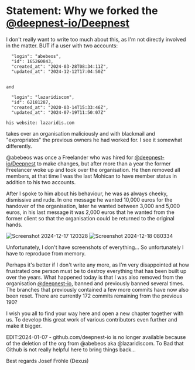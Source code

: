 # Statement: Why we forked the [@deepnest-io/Deepnest](https://github.com/deepnest-io/Deepnest)

I don't really want to write too much about this, as I'm not directly involved in the matter. BUT if a user with two accounts:

```
  "login": "abebeos",
  "id": 165260843,
  "created_at": "2024-03-28T08:34:11Z",
  "updated_at": "2024-12-12T17:04:50Z"


and

  "login": "lazaridiscom",
  "id": 62181287,
  "created_at": "2020-03-14T15:33:46Z",
  "updated_at": "2024-07-19T11:50:07Z"

his website: lazaridis.com 
```

takes over an organisation maliciously and with blackmail and "expropriates" the previous owners he had worked for. I see it somewhat differently.

@abebeos was once a Freelander who was hired for [@deepnest-io/Deepnest](https://github.com/deepnest-io/Deepnest) to make changes, but after more than a year the former Freelancer woke up and took over the organisation. He then removed all members, at that time I was the last Mohican to have member status in addition to his two accounts.

After I spoke to him about his behaviour, he was as always cheeky, dismissive and rude. In one message he wanted 10,000 euros for the handover of the organisation, later he wanted between 3,000 and 5,000 euros, in his last message it was 2,000 euros that he wanted from the former client so that the organisation could be returned to the original hands.

![Screenshot 2024-12-17 120328](https://github.com/user-attachments/assets/3fe53e2f-6f44-4e45-b47f-14b1d9d8f338)
![Screenshot 2024-12-18 080334](https://github.com/user-attachments/assets/d5058966-5b91-4a11-9bed-eefed4e7dc01)

Unfortunately, I don't have screenshots of everything... So unfortunately I have to reproduce from memory.

Perhaps it's better if I don't write any more, as I'm very disappointed at how frustrated one person must be to destroy everything that has been built up over the years. What happened today is that I was also removed from the organisation [@deepnest-io](https://github.com/deepnest-io), banned and previously banned several times. The branches that previously contained a few more commits have now also been reset. There are currently 172 commits remaining from the previous 190?

I wish you all to find your way here and open a new chapter together with us. To develop this great work of various contributors even further and make it bigger.

EDIT:2024-01-07 - github.com/deepnest-io is no longer available because of the deletion of the org from @abebeos aka @lazaridiscom. To Bad that Github is not really helpful here to bring things back...

Best regards
Josef Fröhle (Dexus)

